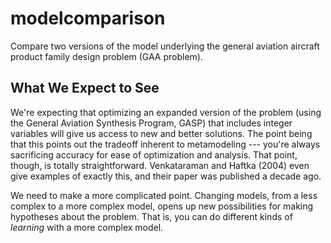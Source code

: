 modelcomparison
===============

Compare two versions of the model underlying the general aviation aircraft product family design problem (GAA problem).

## What We Expect to See

We're expecting that optimizing an expanded version of the problem (using the General Aviation Synthesis Program, GASP) that includes integer variables will give us access to new and better solutions.
The point being that this points out the tradeoff inherent to metamodeling --- you're always sacrificing accuracy for ease of optimization and analysis.
That point, though, is totally straightforward.
Venkataraman and Haftka (2004) even give examples of exactly this, and their paper was published a decade ago.

We need to make a more complicated point.
Changing models, from a less complex to a more complex model, opens up new possibilities for making hypotheses about the problem.
That is, you can do different kinds of *learning* with a more complex model.
